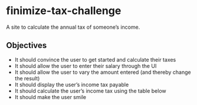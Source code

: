 # finimize-tax-challenge

A site to calculate the annual tax of someone’s income. 

## Objectives

- It should convince the user to get started and calculate their taxes
- It should allow the user to enter their salary through the UI
- It should allow the user to vary the amount entered (and thereby change the result)
- It should display the user’s income tax payable
- It should calculate the user’s income tax using the table below
- It should make the user smile

